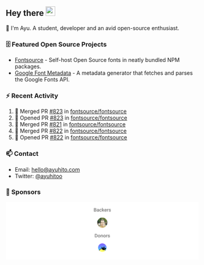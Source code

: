 ## Hey there <img src="https://media.giphy.com/media/hvRJCLFzcasrR4ia7z/giphy.gif" width="25" height="25">

📝 I'm Ayu. A student, developer and an avid open-source enthusiast.

### 🗄 Featured Open Source Projects

- [Fontsource](https://github.com/fontsource/fontsource) - Self-host Open Source fonts in neatly bundled NPM packages.
- [Google Font Metadata](https://github.com/fontsource/google-font-metadata) - A metadata generator that fetches and parses the Google Fonts API.

### ⚡ Recent Activity

<!--START_SECTION:activity-->

1. 🎉 Merged PR [#823](https://github.com/fontsource/fontsource/pull/823) in [fontsource/fontsource](https://github.com/fontsource/fontsource)
2. 💪 Opened PR [#823](https://github.com/fontsource/fontsource/pull/823) in [fontsource/fontsource](https://github.com/fontsource/fontsource)
3. 🎉 Merged PR [#821](https://github.com/fontsource/fontsource/pull/821) in [fontsource/fontsource](https://github.com/fontsource/fontsource)
4. 🎉 Merged PR [#822](https://github.com/fontsource/fontsource/pull/822) in [fontsource/fontsource](https://github.com/fontsource/fontsource)
5. 💪 Opened PR [#822](https://github.com/fontsource/fontsource/pull/822) in [fontsource/fontsource](https://github.com/fontsource/fontsource)
<!--END_SECTION:activity-->

### 📫 Contact

- Email: hello@ayuhito.com
- Twitter: [@ayuhitoo](https://twitter.com/ayuhitoo)

### :sparkling_heart: Sponsors

<p align="center">
  <a href="https://cdn.jsdelivr.net/gh/ayuhito/ayuhito/sponsors.svg">
    <img src='https://raw.githubusercontent.com/ayuhito/ayuhito/master/sponsors.svg'/>
  </a>
</p>

